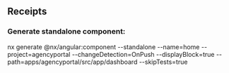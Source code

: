 ## Receipts
### Generate standalone component:
nx generate @nx/angular:component --standalone --name=home --project=agencyportal --changeDetection=OnPush --displayBlock=true --path=apps/agencyportal/src/app/dashboard --skipTests=true
